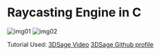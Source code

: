 # Raycasting Engine in C

![img01](https://github.com/ThiagoZen/raycastingEngine/blob/main/.img/img1.jpg)
![img02](https://github.com/ThiagoZen/raycastingEngine/blob/main/.img/img2.jpg)

Tutorial Used:
[3DSage Video](https://youtu.be/gYRrGTC7Gt)
[3DSage Github profile](https://github.com/3DSage)
